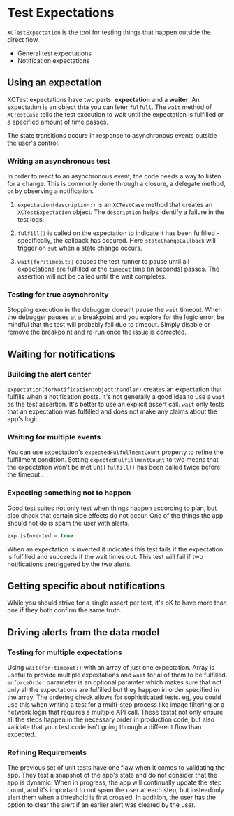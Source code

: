 #  Test Expectations

`XCTestExpectation` is the tool for testing things that happen outside the direct flow.
- General test expectations
- Notification expectations

## Using an expectation
XCTest expectations have two parts: __expectation__ and a __waiter__. An expectation is an object thta you can leter `fulfull`. The `wait` method of `XCTestCase` tells the test execution to wait until the expectation is fulfilled or a specified amount of time passes.

The state transitions occure in response to asynchronous events outside the user's control.

### Writing an asynchronous test
In order to react to an asynchronous event, the code needs a way to listen for a change. This is commonly done through a closure, a delegate method, or by observing a notification.

1. `expectation(description:)` is an `XCTestCase` method that creates an `XCTestExpectation` object. The `description` helps identify a failure in the test logs.

2. `fulfill()` is called on the expectation to indicate it has been fulfilled - specifically, the callback has occured. Here `stateChangeCallback` will trigger on `sut` when a state change occurs.
3. `wait(for:timeout:)` causes the test runner to pause until all expectations are fulfilled or the `timeout` time (in seconds) passes. The assertion will not be called until the wait completes.

### Testing for true asynchronity
Stopping execution in the debugger doesn't pause the `wait` timeout. When the debugger pauses at a breakpoint and you explore for the logic error, be mindful that the test will probably fail due to timeout. Simply disable or remove the breakpoint and re-run once the issue is corrected.

## Waiting for notifications
### Building the alert center
`expectation(forNotification:object:handler)` creates an expectation that fulfills when a notification posts.
It's not generally a good idea to use a `wait` as the test assertion. It's better to use an explicit assert call. `wait` only tests that an expectation was fulfilled and does not make any claims about the app's logic.

### Waiting for multiple events
You can use expectation's `expectedFulfullmentCount` property to refine the fulfillment condition. Setting `expectedFulfillmentCount` to two means that the expectation won't be met until `fulfill()` has been called twice before the timeout..

### Expecting something not to happen
Good test suites not only test when things happen according to plan, but also check that certain side effects do not occur. One of the things the app should not do is spam the user with alerts.

```swift
exp.isInverted = true
```
When an expectation is inverted it indicates this test fails if the expectation is fulfilled and succeeds if the wait times out. This test will fail if two notifications aretriggered by the two alerts.

## Getting specific about notifications
While you should strive for a single assert per test, it's oK to have more than one if they both confirm the same truth.

## Driving alerts from the data model
### Testing for multiple expectations
Using `wait(for:timeout:)` with an array of just one expectation. Array is useful to provide multiple expextations and `wait` for al of them to be fulfilled.
`enforceOrder` parameter is an optional paramter which makes sure that not only all the expectations are fulfilled but they happen in order specified in the array.
The ordering check allows for sophisticated tests. eg, you could use this when writing a test for a multi-step process like image filtering or a network login that requires a multiple API call. These testst not only ensure all the steps happen in the necessary order in production code, but also validate that your test code isn't going through a different flow than expected. 

### Refining Requirements
The previous set of unit tests have one flaw when it comes to validating the app. They test a snapshot of the app's state and do not consider that the app is dynamic.
When in progress, the app will continually update the step count, and it's important to not spam the user at each step, but insteadonly alert them when a threshold is first crossed. In addition, the user has the option to clear the alert if an earlier alert was cleared by the user.
